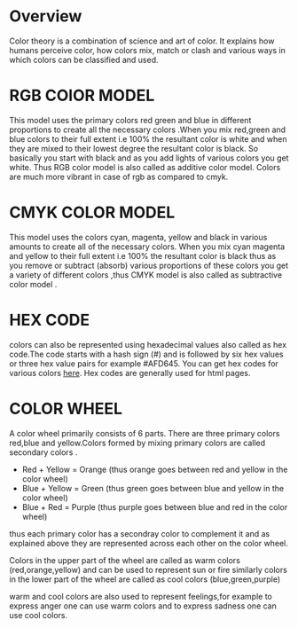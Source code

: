 # Overview

Color theory is a combination of science and art of color. It explains how humans perceive color, how colors mix, match or clash and various ways in which colors can be classified and used.

# RGB COlOR MODEL

This model uses the primary colors red green and blue in different proportions to create all the necessary colors .When you mix red,green and blue colors to their full extent i.e 100% the resultant color is white and when they are mixed to their lowest degree the resultant color is black. So basically you start with black and as you add lights of various colors you get white. Thus RGB color model is also called as additive color model. Colors are much more vibrant in case of rgb as compared to cmyk.

# CMYK COLOR MODEL

 This model uses the colors cyan, magenta, yellow and black in various amounts to create all of the necessary colors. When you mix cyan magenta and yellow to their full extent i.e 100% the resultant color is black thus as you remove or subtract (absorb) various proportions of these colors you get a variety of different colors ,thus CMYK model is also called as subtractive color model .

# HEX CODE 

colors can also be represented using hexadecimal values also called as hex code.The code starts with a hash sign (#) and is followed by six hex values or three hex value pairs for example #AFD645. You can get hex codes for various colors [here]("https://htmlcolorcodes.com/"). Hex codes are generally used for html pages.

# COLOR WHEEL

A color wheel primarily consists of 6 parts. There are three primary colors red,blue and yellow.Colors formed by mixing primary colors are called secondary colors .

- Red   +   Yellow   = Orange (thus orange goes between red and yellow in the color wheel)
- Blue  +   Yellow   = Green  (thus green goes between blue and yellow in the color wheel)
- Blue  +   Red      = Purple (thus purple goes between blue and red in the color wheel)

thus each primary color has a secondray color to complement it and as explained above  they  are represented across each other on the color wheel.

Colors in the upper part of the wheel are called as warm colors (red,orange,yellow) and can be used to represent sun or fire similarly  colors in the lower part of the wheel are called as cool colors (blue,green,purple) 

warm and cool colors are also used to represent feelings,for example to express anger one can use warm colors and to express sadness one can use cool colors.
